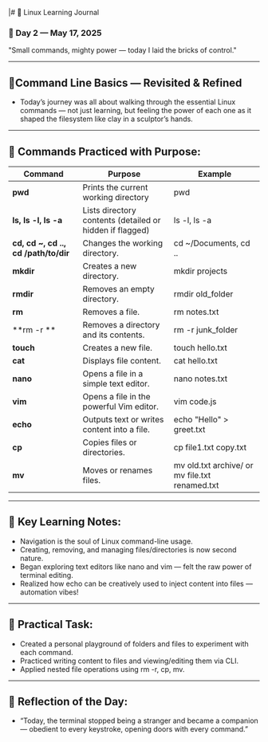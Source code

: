 |# 🐧 Linux Learning Journal

### 📅 Day 2 — May 17, 2025

"Small commands, mighty power — today I laid the bricks of control."

---

## 🔹Command Line Basics — Revisited & Refined

- Today’s journey was all about walking through the essential Linux commands — not just learning, but feeling the power of each one as it shaped the filesystem like clay in a sculptor’s hands.

---

## 🧰 Commands Practiced with Purpose:

| Command                              | Purpose                                                  | Example                                        |
| ------------------------------------ | -------------------------------------------------------- | ---------------------------------------------- |
| **pwd**                              | Prints the current working directory                     | pwd                                            |
| **ls, ls -l, ls -a**                 | Lists directory contents (detailed or hidden if flagged) | ls -l, ls -a                                   |
| **cd, cd ~, cd .., cd /path/to/dir** | Changes the working directory.                           | cd ~/Documents, cd ..                          |
| **mkdir**                            | Creates a new directory.                                 | mkdir projects                                 |
| **rmdir**                            | Removes an empty directory.                              | rmdir old_folder                               |
| **rm**                               | Removes a file.                                          | rm notes.txt                                   |
| **rm -r **                           | Removes a directory and its contents.                    | rm -r junk_folder                              |
| **touch**                            | Creates a new file.                                      | touch hello.txt                                |
| **cat**                              | Displays file content.                                   | cat hello.txt                                  |
| **nano**                             | Opens a file in a simple text editor.                    | nano notes.txt                                 |
| **vim**                              | Opens a file in the powerful Vim editor.                 | vim code.js                                    |
| **echo**                             | Outputs text or writes content into a file.              | echo "Hello" > greet.txt                       |
| **cp**                               | Copies files or directories.                             | cp file1.txt copy.txt                          |
| **mv**                               | Moves or renames files.                                  | mv old.txt archive/ or mv file.txt renamed.txt |

---

## 🔎 Key Learning Notes:

- Navigation is the soul of Linux command-line usage.
- Creating, removing, and managing files/directories is now second nature.
- Began exploring text editors like nano and vim — felt the raw power of terminal editing.
- Realized how echo can be creatively used to inject content into files — automation vibes!

---

## 🔧 Practical Task:

- Created a personal playground of folders and files to experiment with each command.
- Practiced writing content to files and viewing/editing them via CLI.
- Applied nested file operations using rm -r, cp, mv.

---

## 🧠 Reflection of the Day:

- “Today, the terminal stopped being a stranger and became a companion — obedient to every keystroke, opening doors with every command.”
